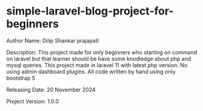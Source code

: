 # simple-laravel-blog-project-for-beginners
<p>Author Name: Dilip Shankar prajapati</p>

<p>Description: This project made for only beginners who starting on command on laravel but that learner should be have some knodledge about php and mysql queries. This project made in laravel 11 with latest php version. No using admin dashboard plugins. All code written by hand using only bootstrap 5</p>

<p>Releasing Date: 20 November 2024</p>
<p>Project Version: 1.0.0</p>

